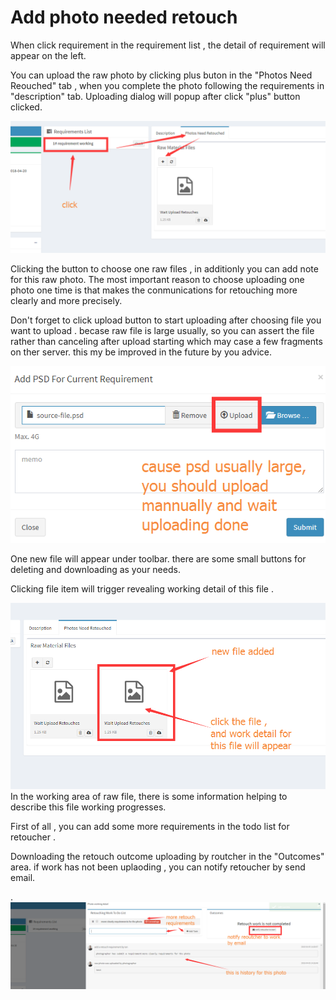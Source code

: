 # Add photo needed retouch

When click requirement in the requirement list , the detail of requirement will appear on the left.

You can upload the raw photo by clicking plus buton in the "Photos Need Reouched" tab , when you complete the photo following the requirements in "description" tab. Uploading dialog will popup after click "plus" button clicked.

![](/assets/add_photo_need_retouch.png)

Clicking the  button to choose one raw files , in additionly you can add note for this raw photo. The most important reason to choose  uploading one photo one time is that makes the conmunications for retouching more clearly and more precisely.

Don't forget to click upload button to start uploading after choosing file you want to upload . becase raw file  is large usually, so  you can assert  the file rather than canceling after upload  starting which may case a few fragments on ther server. this my be improved in the future by you advice.

![](/assets/upload_photo_dialog_photographer.png)

One new file will appear under toolbar. there are some small buttons for deleting and downloading as your needs.

Clicking file item will trigger revealing  working detail of this file .

![](/assets/retouhed_list_intro.png)In the working area of raw file, there is some information helping to describe this file working progresses.

First of all , you can add some more requirements in the todo list for retoucher .

Downloading the retouch outcome uploading by routcher in the "Outcomes" area. if work has not been uplaoding , you can notify retoucher by send email. 

. ![](/assets/photo_working_detail.png)

